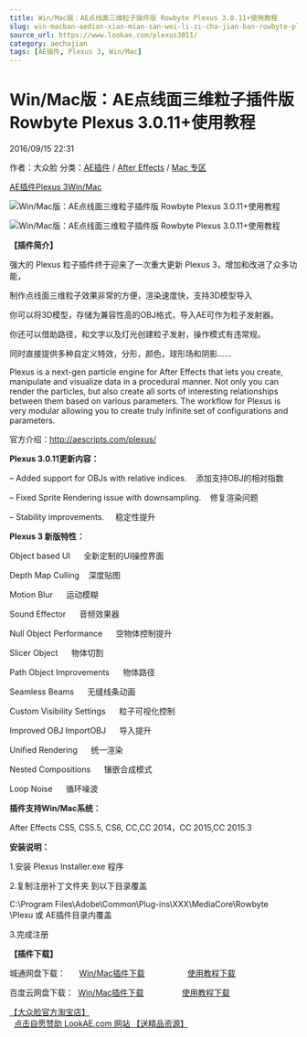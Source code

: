```yaml
---
title: Win/Mac版：AE点线面三维粒子插件版 Rowbyte Plexus 3.0.11+使用教程
slug: win-macban-aedian-xian-mian-san-wei-li-zi-cha-jian-ban-rowbyte-plexus-3-0-11-shi-yong-jiao-cheng
source_url: https://www.lookae.com/plexus3011/
category: aechajian
tags: [AE插件, Plexus 3, Win/Mac]
---
```

# Win/Mac版：AE点线面三维粒子插件版 Rowbyte Plexus 3.0.11+使用教程

2016/09/15 22:31

作者：大众脸
分类：[AE插件](https://www.lookae.com/after-effects/aechajian/) / [After Effects](https://www.lookae.com/after-effects/) / [Mac 专区](https://www.lookae.com/mac-osx/)

[AE插件](https://www.lookae.com/tag/ae%e6%8f%92%e4%bb%b6/)[Plexus 3](https://www.lookae.com/tag/plexus-3/)[Win/Mac](https://www.lookae.com/tag/winmac/)

![Win/Mac版：AE点线面三维粒子插件版 Rowbyte Plexus 3.0.11+使用教程](https://img.alicdn.com/imgextra/i1/705956171/TB2BtAwXkfA11Bjy0FcXXc4cXXa_!!705956171.gif "Win/Mac版：AE点线面三维粒子插件版 Rowbyte Plexus 3.0.11+使用教程-LookAE.com")

![Win/Mac版：AE点线面三维粒子插件版 Rowbyte Plexus 3.0.11+使用教程](https://www.lookae.com/wp-content/uploads/2016/07/plexus-3.jpg "Win/Mac版：AE点线面三维粒子插件版 Rowbyte Plexus 3.0.11+使用教程-LookAE.com")

**【插件简介】**

强大的 Plexus 粒子插件终于迎来了一次重大更新 Plexus 3，增加和改进了众多功能，

制作点线面三维粒子效果非常的方便，渲染速度快，支持3D模型导入

你可以将3D模型，存储为兼容性高的OBJ格式，导入AE可作为粒子发射器。

你还可以借助路径，和文字以及灯光创建粒子发射，操作模式有违常规。

同时直接提供多种自定义特效，分形，颜色，球形场和阴影……

Plexus is a next-gen particle engine for After Effects that lets you create, manipulate and visualize data in a procedural manner. Not only you can render the particles, but also create all sorts of interesting relationships between them based on various parameters. The workflow for Plexus is very modular allowing you to create truly infinite set of configurations and parameters.

官方介绍：http://aescripts.com/plexus/

**Plexus 3.0.11更新内容：**

– Added support for OBJs with relative indices.    添加支持OBJ的相对指数

– Fixed Sprite Rendering issue with downsampling.    修复渲染问题

– Stability improvements.     稳定性提升

**Plexus 3 新版特性：**

Object based UI      全新定制的UI操控界面

Depth Map Culling    深度贴图

Motion Blur      运动模糊

Sound Effector      音频效果器

Null Object Performance      空物体控制提升

Slicer Object      物体切割

Path Object Improvements      物体路径

Seamless Beams      无缝线条动画

Custom Visibility Settings      粒子可视化控制

Improved OBJ ImportOBJ      导入提升

Unified Rendering      统一渲染

Nested Compositions      镶嵌合成模式

Loop Noise      循环噪波

**插件支持Win/Mac系统：**

After Effects CS5, CS5.5, CS6, CC,CC 2014，CC 2015,CC 2015.3

**安装说明：**

1.安装 Plexus Installer.exe 程序

2.复制注册补丁文件夹 到以下目录覆盖

C:\Program Files\Adobe\Common\Plug-ins\XXX\MediaCore\Rowbyte  
\Plexu 或 AE插件目录内覆盖

3.完成注册

**【插件下载】**

城通网盘下载：      [Win/Mac插件下载](http://lookae.ctfile.com/fs/L7u156682576)                   [使用教程下载](http://lookae.ctfile.com/fs/ZI4154455817)

百度云网盘下载：  [Win/Mac插件下载](https://pan.baidu.com/s/1c23Izks)                 [使用教程下载](https://pan.baidu.com/s/1hsvzYvi)

[【大众脸官方淘宝店】](https://lookae.taobao.com/)                [点击自愿赞助 LookAE.com 网站 【送精品资源】](https://www.lookae.com/sponsor/)
